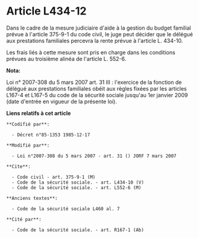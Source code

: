 # Article L434-12

Dans le cadre de la mesure judiciaire d'aide à la gestion du budget familial prévue à l'article 375-9-1 du code civil, le
juge peut décider que le délégué aux prestations familiales percevra la rente prévue à l'article L. 434-10.

Les frais liés à cette mesure sont pris en charge dans les conditions prévues au troisième alinéa de l'article L. 552-6.

**Nota:**

Loi n° 2007-308 du 5 mars 2007 art. 31 III : l'exercice de la fonction de délégué aux prestations familiales obéit aux règles
fixées par les articles L167-4 et L167-5 du code de la sécurité sociale jusqu'au 1er janvier 2009 (date d'entrée en vigueur
de la présente loi).

**Liens relatifs à cet article**

	**Codifié par**:

	  - Décret n°85-1353 1985-12-17

	**Modifié par**:

	  - Loi n°2007-308 du 5 mars 2007 - art. 31 () JORF 7 mars 2007

	**Cite**:

	  - Code civil - art. 375-9-1 (M)
	  - Code de la sécurité sociale. - art. L434-10 (V)
	  - Code de la sécurité sociale. - art. L552-6 (M)

	**Anciens textes**:

	  - Code de la sécurité sociale L460 al. 7

	**Cité par**:

	  - Code de la sécurité sociale. - art. R167-1 (Ab)
